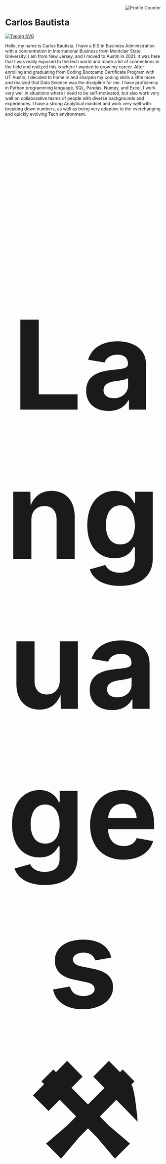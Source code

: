 <img src="https://komarev.com/ghpvc/?username=CxLos&color=blue" alt="Profile Counter" align="right">

# Carlos Bautista

[![Typing SVG](https://readme-typing-svg.demolab.com/?size=20&color=0284F7FF&duration=5000&pause=1&width=435&height=50&lines=Data+Analyst;Web+Developer)](https://git.io/typing-svg)

Hello, my name is Carlos Bautista. I have a B.S in Business Administration with a concentration in International Business from Montclair State University. I am from New Jersey, and I moved to Austin in 2021. It was here that I was really exposed to the tech world and made a lot of connections in the field and realized this is where I wanted to grow my career. After enrolling and graduating from Coding Bootcamp Certificate Program with UT Austin, I decided to home in and sharpen my coding skills a little more and realized that Data Science was the discipline for me. I have proficiency in Python programming language, SQL, Pandas, Numpy, and Excel. I work very well in situations where I need to be self-motivated, but also work very well on collaborative teams of people with diverse backgrounds and experiences. I have a strong Analytical mindset and work very well with breaking down numbers, as well as being very adaptive to the everchanging and quickly evolving Tech environment.

<h2 align="center" style="font-size: 400px;">Languages ⚒️</h2>
   <div align="center">
        <img height=30px src="https://skillicons.dev/icons?i=python,javascript,react,mysql,mongodb,html,css,vscode,github," />
    </div>

<br>

<h2 align="center" style="font-size: 400px;">Libraries 💻</h2>

   <div align="center">
   
   ![Pandas Badge](https://img.shields.io/badge/-Pandas-blue?logo=pandas&logoColor=yellow&labelColor=blue&color=gray)
   ![Numpy Badge](https://img.shields.io/badge/-Numpy-blue?logo=numpy&logoColor=yellow&labelColor=blue&color=gray)
   [![Matplotlib Badge](https://img.shields.io/badge/-Matplotlib-blue?logo=python&logoColor=yellow&labelColor=blue&color=gray)](https://matplotlib.org/)
   [![Seaborn Badge](https://img.shields.io/badge/-Seaborn-blue?labelColor=blue&color=gray)](https://seaborn.pydata.org/)
   [![Plotly Badge](https://img.shields.io/badge/-Plotly-blue?logo=plotly&labelColor=blue&color=gray)](https://plotly.com/)
   
   </div>
   
<br/>

<h2 align="center" style="font-size: 400px;">Stats 📊</h2>

<div style="display: flex; justify-content: center;">

[![CxLos's GitHub stats](https://github-readme-stats.vercel.app/api?username=cxlos&theme=transparent)](https://github.com/cxlos/github-readme-stats)

[![Top Langs](https://github-readme-stats.vercel.app/api/top-langs/?username=cxlos&layout=compact&theme=transparent)](https://github.com/cxlos/cxlos)

</div>

<!--
**CxLos/CxLos** is a ✨ _special_ ✨ repository because its `README.md` (this file) appears on your GitHub profile.

Here are some ideas to get you started:

- 🔭 I’m currently working on ...
- 🌱 I’m currently learning ...
- 👯 I’m looking to collaborate on ...
- 🤔 I’m looking for help with ...
- 💬 Ask me about ...
- 📫 How to reach me: ...
- 😄 Pronouns: ...
- ⚡ Fun fact: ...
-->
